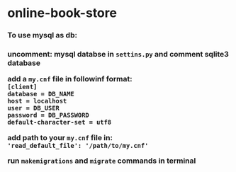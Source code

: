 # online-book-store
<h3>To use mysql as db:<h3>
<p>uncomment: mysql databse in <code>settins.py</code> and comment sqlite3 database</p>
<p>add a <code>my.cnf</code> file in followinf format:<br>
<code>[client]
database = DB_NAME
host = localhost
user = DB_USER
password = DB_PASSWORD
default-character-set = utf8</code>
</p>
<p>add path to your <code>my.cnf</code> file in:<br>
<code>'read_default_file': '/path/to/my.cnf'</code>
</p> 
<p>run <code>makemigrations</code> and <code>migrate</code> commands in terminal</p>
